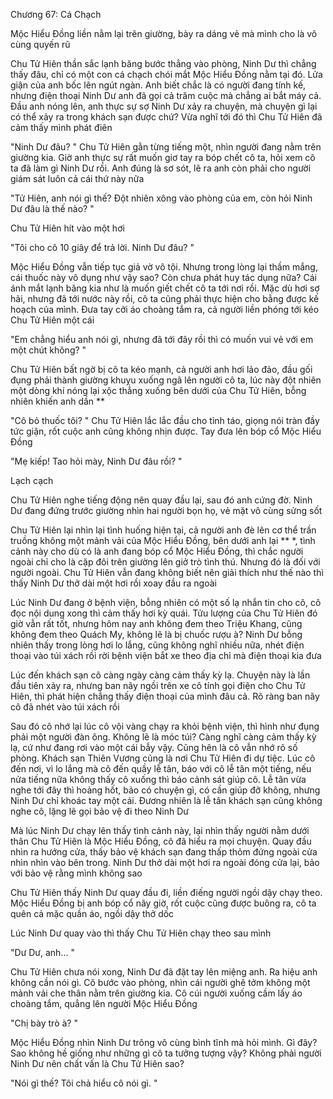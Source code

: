




Chương 67: Cá Chạch


Mộc Hiểu Đồng liền nằm lại trên giường, bày ra dáng vẻ mà mình cho là vô cùng quyến rũ

Chu Tử Hiên thần sắc lạnh băng bước thẳng vào phòng, Ninh Dư thì chẳng thấy đâu, chỉ có một con cá chạch chói mắt Mộc Hiểu Đồng nằm tại đó. Lửa giận của anh bốc lên ngút ngàn. Anh biết chắc là có người đang tính kế, nhưng điện thoại Ninh Dư anh đã gọi cả trăm cuộc mà chẳng ai bắt máy cả. Đầu anh nóng lên, anh thực sự sợ Ninh Dư xảy ra chuyện, mà chuyện gì lại có thể xảy ra trong khách sạn được chứ? Vừa nghĩ tới đó thì Chu Tử Hiên đã cảm thấy mình phát điên

"Ninh Dư đâu? " Chu Tử Hiên gằn từng tiếng một, nhìn người đang nằm trên giường kia. Giờ anh thực sự rất muốn giơ tay ra bóp chết cô ta, hỏi xem cô ta đã làm gì Ninh Dư rồi. Anh đúng là sơ sót, lẽ ra anh còn phải cho người giám sát luôn cả cái thứ này nữa

"Tử Hiên, anh nói gì thế? Đột nhiên xông vào phòng của em, còn hỏi Ninh Dư đâu là thế nào? "

Chu Tử Hiên hít vào một hơi

"Tôi cho cô 10 giây để trả lời. Ninh Dư đâu? "

Mộc Hiểu Đồng vẫn tiếp tục giả vờ vô tội. Nhưng trong lòng lại thầm mắng, cái thuốc này vô dụng như vậy sao? Còn chưa phát huy tác dụng nữa? Cái ánh mắt lạnh băng kia như là muốn giết chết cô ta tới nơi rồi. Mặc dù hơi sợ hãi, nhưng đã tới nước này rồi, cô ta cũng phải thực hiện cho bằng được kế hoạch của mình. Đưa tay cởi áo choàng tắm ra, cả người liền phóng tới kéo Chu Tử Hiên một cái

"Em chẳng hiểu anh nói gì, nhưng đã tới đây rồi thì có muốn vui vẻ với em một chút không? "

Chu Tử Hiên bất ngờ bị cô ta kéo mạnh, cả người anh hơi lảo đảo, đầu gối đụng phải thành giường khuỵu xuống ngã lên người cô ta, lúc này đột nhiên một dòng khí nóng lại xộc thẳng xuống bên dưới của Chu Tử Hiên, bỗng nhiên khiến anh dần ** 

"Cô bỏ thuốc tôi? " Chu Tử Hiên lắc lắc đầu cho tỉnh táo, giọng nói tràn đầy tức giận, rốt cuộc anh cũng không nhịn được. Tay đưa lên bóp cổ Mộc Hiểu Đồng

"Mẹ kiếp! Tao hỏi mày, Ninh Dư đâu rồi? "

Lạch cạch

Chu Tử Hiên nghe tiếng động nên quay đầu lại, sau đó anh cứng đờ. Ninh Dư đang đứng trước giường nhìn hai người bọn họ, vẻ mặt vô cùng sửng sốt



Chu Tử Hiên lại nhìn lại tình huống hiện tại, cả người anh đè lên cơ thể trần truồng không một mảnh vải của Mộc Hiểu Đồng, bên dưới anh lại ** *, tình cảnh này cho dù có là anh đang bóp cổ Mộc Hiểu Đồng, thì chắc người ngoài chỉ cho là cặp đôi trên giường lên giở trò tình thú. Nhưng đó là đối với người ngoài. Chu Tử Hiên vẫn đang không biết nên giải thích như thế nào thì thấy Ninh Dư thở dài một hơi rồi xoay đầu ra ngoài

Lúc Ninh Dư đang ở bệnh viện, bỗng nhiên có một số lạ nhắn tin cho cô, cô đọc nội dung xong thì cảm thấy hơi kỳ quái. Tửu lượng của Chu Tử Hiên đó giờ vẫn rất tốt, nhưng hôm nay anh không đem theo Triệu Khang, cũng không đem theo Quách My, không lẽ là bị chuốc rượu à? Ninh Dư bỗng nhiên thấy trong lòng hơi lo lắng, cũng không nghĩ nhiều nữa, nhét điện thoại vào túi xách rồi rời bệnh viện bắt xe theo địa chỉ mà điện thoại kia đưa

Lúc đến khách sạn cô càng ngày càng cảm thấy kỳ lạ. Chuyện này là lần đầu tiên xảy ra, nhưng ban nãy ngồi trên xe cô tính gọi điện cho Chu Tử Hiên, thì phát hiện chẳng thấy điện thoại của mình đâu cả. Rõ ràng ban nãy cô đã nhét vào túi xách rồi

Sau đó cô nhớ lại lúc cô vội vàng chạy ra khỏi bệnh viện, thì hình như đụng phải một người đàn ông. Không lẽ là móc túi? Càng nghĩ càng cảm thấy kỳ lạ, cứ như đang rơi vào một cái bẫy vậy. Cũng hên là cô vẫn nhớ rõ số phòng. Khách sạn Thiên Vương cũng là nơi Chu Tử Hiên đi dự tiệc. Lúc cô đến nơi, vì lo lắng mà cô đến quầy lễ tân, báo với cô lễ tân một tiếng, nếu nửa tiếng nữa không thấy cô xuống thì báo cảnh sát giúp cô. Lễ tân vừa nghe tới đây thì hoảng hốt, bảo có chuyện gì, có cần giúp đỡ không, nhưng Ninh Dư chỉ khoác tay một cái. Đương nhiên là lễ tân khách sạn cũng không nghe cô, lặng lẽ gọi bảo vệ đi theo Ninh Dư

Mà lúc Ninh Dư chạy lên thấy tình cảnh này, lại nhìn thấy người nằm dưới thân Chu Tử Hiên là Mộc Hiểu Đồng, cô đã hiểu ra mọi chuyện. Quay đầu nhìn ra hướng cửa, thấy bảo vệ khách sạn đang thấp thỏm đứng ngoài cửa nhìn nhìn vào bên trong. Ninh Dư thở dài một hơi ra ngoài đóng cửa lại, bảo với bảo vệ rằng mình không sao

Chu Tử Hiên thấy Ninh Dư quay đầu đi, liền điếng người ngồi dậy chạy theo. Mộc Hiểu Đồng bị anh bóp cổ nãy giờ, rốt cuộc cũng được buông ra, cô ta quên cả mặc quần áo, ngồi dậy thở dốc

Lúc Ninh Dư quay vào thì thấy Chu Tử Hiên chạy theo sau mình

"Dư Dư, anh... "

Chu Tử Hiên chưa nói xong, Ninh Dư đã đặt tay lên miệng anh. Ra hiệu anh không cần nói gì. Cô bước vào phòng, nhìn cái người ghê tởm không một mảnh vải che thân nằm trên giường kia. Cô cúi người xuống cầm lấy áo choàng tắm, quẳng lên người Mộc Hiểu Đồng

"Chị bày trò à? "

Mộc Hiểu Đồng nhìn Ninh Dư trông vô cùng bình tĩnh mà hỏi mình. Gì đây? Sao không hề giống như những gì cô ta tưởng tượng vậy? Không phải người Ninh Dư nên chất vấn là Chu Tử Hiên sao?

"Nói gì thế? Tôi chả hiểu cô nói gì. "





